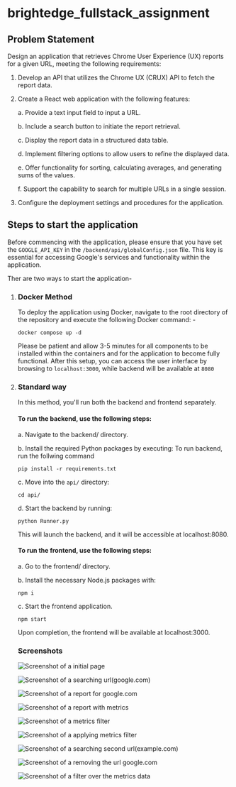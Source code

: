 # brightedge_fullstack_assignment

## Problem Statement
Design an application that retrieves Chrome User Experience (UX) reports for a given URL, meeting the following requirements:
1. Develop an API that utilizes the Chrome UX (CRUX) API to fetch the report data.

2. Create a React web application with the following features:

    a. Provide a text input field to input a URL.

    b. Include a search button to initiate the report retrieval. 

    c. Display the report data in a structured data table.

    d. Implement filtering options to allow users to refine the displayed data.

    e. Offer functionality for sorting, calculating averages, and generating sums of the values.

    f. Support the capability to search for multiple URLs in a single session.

3. Configure the deployment settings and procedures for the application.

## Steps to start the application

Before commencing with the application, please ensure that you have set the `GOOGLE_API_KEY` in the `/backend/api/globalConfig.json` file. This key is essential for accessing Google's services and functionality within the application.

Ther are two ways to start the application-

1. ### Docker Method
    To deploy the application using Docker, navigate to the root directory of the repository and execute the following Docker command: -
    ```
    docker compose up -d 
    ```
    Please be patient and allow 3-5 minutes for all components to be installed within the containers and for the application to become fully functional. After this setup, you can access the user interface by browsing to `localhost:3000`, while backend will be available at `8080`
2. ### Standard way
    
    In this method, you'll run both the backend and frontend separately.

    #### To run the backend, use the following steps:
    a. Navigate to the backend/ directory.

    b. Install the required Python packages by executing:
    To run backend, run the follwing command
    ```
    pip install -r requirements.txt
    ```
    c. Move into the `api/` directory:
    ```
    cd api/
    ```
    d. Start the backend by running:
    ```
    python Runner.py
    ```
    This will launch the backend, and it will be accessible at localhost:8080.

    #### To run the frontend, use the following steps:
    a. Go to the frontend/ directory.

    b. Install the necessary Node.js packages with:
    ```
    npm i
    ```
    c. Start the frontend application.
    ```
    npm start
    ```
    Upon completion, the frontend will be available at localhost:3000.

    ### Screenshots

    ![Screenshot of a initial page](/screenshots/1.png)

    ![Screenshot of a searching url(google.com)](/screenshots/2.png)

    ![Screenshot of a report for google.com](/screenshots/3.png)

    ![Screenshot of a report with metrics](/screenshots/4.png)

    ![Screenshot of a metrics filter](/screenshots/5.png)

    ![Screenshot of a applying metrics filter](/screenshots/6.png)

    ![Screenshot of a searching second url(example.com)](/screenshots/7.png)

    ![Screenshot of a removing the url google.com](/screenshots/8.png)

    ![Screenshot of a filter over the metrics data](/screenshots/9.png)


